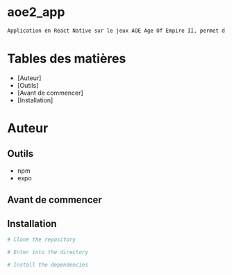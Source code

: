 # aoe2_app
```bash
Application en React Native sur le jeux AOE Age Of Empire II, permet d'afficher le contenu du jeu
```

# Tables des matières 
- [Auteur]
- [Outils]
- [Avant de commencer]
- [Installation]

# Auteur

## Outils
- npm
- expo

## Avant de commencer

## Installation
```bash
# Clone the repository

# Enter into the directory

# Install the dependencies

```
